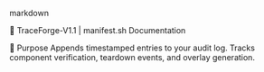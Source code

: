 
markdown

📓 TraceForge-V1.1 | manifest.sh Documentation

🔧 Purpose
Appends timestamped entries to your audit log. Tracks component verification, teardown events, and overlay generation.
